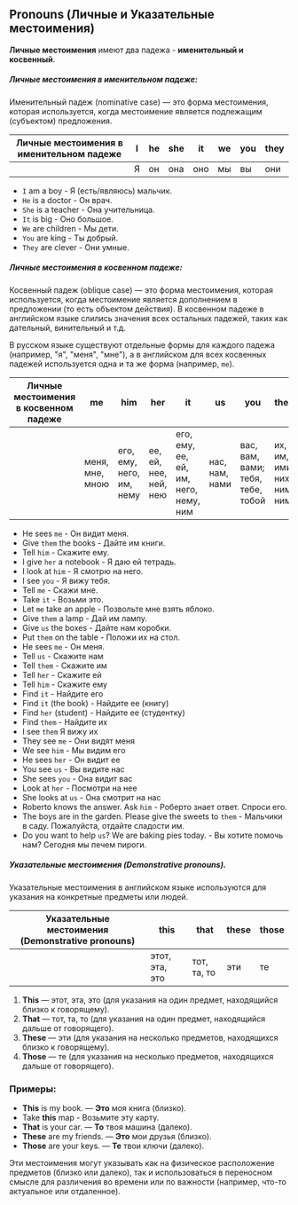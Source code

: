 ## Pronouns (Личные и Указательные местоимения)

**Личные местоимения** имеют два па­дежа - **именительный и косвенный**.

##### Личные местоимения в именительном падеже:

Именительный падеж (nominative case) — это форма местоимения, которая используется, когда местоимение является подлежащим (субъектом) предложения.

| Личные местоимения в именительном падеже | I |  he  | she  | it   |  we | you  |  they |
| ------ | ------ | ------ | ------ | ------ | ------ | ------ | ------ |
|                                         | Я |  он  | она  | оно  | мы  | вы   | они   |

- `I` am a boy - Я (есть/являюсь) мальчик.
- `He` is a doctor - Он врач.
- `She` is a teacher - Она учительница.
- `It` is big - Оно большое.
- `We` are children - Мы дети.
- `You` are king - Ты добрый.
- `They` are clever - Они умные.

##### Личные местоимения в косвенном падеже:

Косвенный падеж (oblique case) — это форма местоимения, которая используется, когда местоимение является дополнением в предложении (то есть объектом действия). 
В косвенном падеже в английском языке слились значения всех остальных падежей, таких как дательный, винительный и т.д.

В русском языке существуют отдельные формы для каждого падежа (например, "я", "меня", "мне"), а в английском для всех косвенных падежей используется одна и та же форма (например, `me`).

| Личные местоимения в косвенном падеже |  me | him | her | it | us  | you  |  them | 
| ------ | ------ | ------ | ------ | ------ | ------ | ------ | ------ |
| | меня, мне, мною  | его, ему, него, им, нему  |  ее, ей, нее, ней, нею | его, ему, ее, ей, им, него, нему, ним  |  нас, нам, нами   |  вас, вам, вами; тебя, тебе, тобой | их, им, ими, них, ним, ними |


- He sees `me` - Он видит меня.
- Give `them` the books - Дайте им книги.
- Tell `him` - Скажите ему.
- I give `her` a notebook - Я даю ей тетрадь.
- I look at `him` - Я смотрю на него.
- I see `you` - Я вижу тебя.
- Tell `me` - Скажи мне.
- Take `it` - Возьми это.
- Let `me` take an apple - Позвольте мне взять яблоко.
- Give `them` a lamp - Дай им лампу.
- Give `us` the boxes - Дайте нам коробки.
- Put `them` on the table - Положи их на стол.
- He sees `me` - Он меня.
- Tell `us` - Скажите нам
- Tell `them` - Скажите им
- Tell `her` - Скажите ей
- Tell `him` - Скажите ему
- Find `it` - Найдите его
- Find `it` (the book) - Найдите ее (книгу)
- Find `her` (student) - Найдите ее (студентку)
- Find `them` - Найдите их
- I see `them` Я вижу их
- They see `me` - Они видят меня
- We see `him` - Мы видим его
- He sees `her` - Он видит ее
- You see `us` - Вы видите нас
- She sees `you` - Она видит вас
- Look at `her` - По­смотри на нее
- She looks at `us` - Она смотрит на нас
- Roberto knows the answer. Ask `him` - Роберто знает ответ. Спроси его.
- The boys are in the garden. Please give the sweets to `them` - Мальчики в саду. Пожалуйста, отдайте сладости им.
- Do you want to help `us`? We are baking pies today. - Вы хотите помочь нам? Сегодня мы печем пироги.

##### Указательные местоимения (Demonstrative pronouns).

Указательные местоимения в английском языке используются для указания на конкретные предметы или людей.

| Указательные местоимения (Demonstrative pronouns) | this |  that  | these  | those |  
| ------ | ------ | ------ | ------ | ------ |
|                                         | этот, эта, это |  тот, та, то | эти  | те  | 

1. **This** — этот, эта, это (для указания на один предмет, находящийся близко к говорящему).
2. **That** — тот, та, то (для указания на один предмет, находящийся дальше от говорящего).
3. **These** — эти (для указания на несколько предметов, находящихся близко к говорящему).
4. **Those** — те (для указания на несколько предметов, находящихся дальше от говорящего).

### Примеры:
- **This** is my book. — **Это** моя книга (близко).
- Take **this** map - Возьмите эту карту.
- **That** is your car. — **То** твоя машина (далеко).
- **These** are my friends. — **Это** мои друзья (близко).
- **Those** are your keys. — **Те** твои ключи (далеко).

Эти местоимения могут указывать как на физическое расположение предметов (близко или далеко), так и использоваться в переносном смысле для различения во времени или по важности (например, что-то актуальное или отдаленное).














